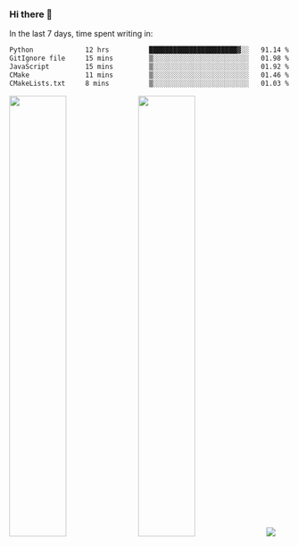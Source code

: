 ### Hi there 👋

In the last 7 days, time spent writing in:

<!--START_SECTION:waka-->

```txt
Python             12 hrs          ██████████████████████▓░░   91.14 %
GitIgnore file     15 mins         ▒░░░░░░░░░░░░░░░░░░░░░░░░   01.98 %
JavaScript         15 mins         ▒░░░░░░░░░░░░░░░░░░░░░░░░   01.92 %
CMake              11 mins         ▒░░░░░░░░░░░░░░░░░░░░░░░░   01.46 %
CMakeLists.txt     8 mins          ▒░░░░░░░░░░░░░░░░░░░░░░░░   01.03 %
```

<!--END_SECTION:waka-->

<img src="https://wakatime.com/share/@jimtje/5d0c92de-08f8-4a72-8f2f-6a9693d1e318.svg" width=45% height=45%> <img src="https://wakatime.com/share/@jimtje/501498ae-bda5-4da7-a89d-b40bcdd5556d.svg" width=45% height=45%>
![](https://hit.yhype.me/github/profile?user_id=43537315)
